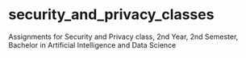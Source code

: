 # security_and_privacy_classes
Assignments for Security and Privacy class, 2nd Year, 2nd Semester, Bachelor in Artificial Intelligence and Data Science
